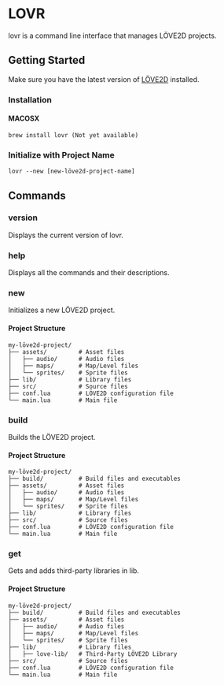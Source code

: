 # LOVR

lovr is a command line interface that manages LÖVE2D projects.

## Getting Started

Make sure you have the latest version of [LÖVE2D]("https://love2d.org/") installed.

### Installation

#### MACOSX

    brew install lovr (Not yet available)

### Initialize with Project Name

    lovr --new [new-löve2d-project-name]

## Commands

### version

Displays the current version of lovr.

### help

Displays all the commands and their descriptions.

### new

Initializes a new LÖVE2D project.

#### Project Structure

    my-löve2d-project/
    ├── assets/         # Asset files
    │   ├── audio/      # Audio files
    │   ├── maps/       # Map/Level files
    │   └── sprites/    # Sprite files
    ├── lib/            # Library files
    ├── src/            # Source files
    ├── conf.lua        # LÖVE2D configuration file
    └── main.lua        # Main file

### build

Builds the LÖVE2D project.

#### Project Structure

    my-löve2d-project/
    ├── build/          # Build files and executables
    ├── assets/         # Asset files
    │   ├── audio/      # Audio files
    │   ├── maps/       # Map/Level files
    │   └── sprites/    # Sprite files
    ├── lib/            # Library files
    ├── src/            # Source files
    ├── conf.lua        # LÖVE2D configuration file
    └── main.lua        # Main file

### get

Gets and adds third-party libraries in lib.

#### Project Structure

    my-löve2d-project/
    ├── build/          # Build files and executables
    ├── assets/         # Asset files
    │   ├── audio/      # Audio files
    │   ├── maps/       # Map/Level files
    │   └── sprites/    # Sprite files
    ├── lib/            # Library files
    │   ├── love-lib/   # Third-Party LÖVE2D Library
    ├── src/            # Source files
    ├── conf.lua        # LÖVE2D configuration file
    └── main.lua        # Main file

